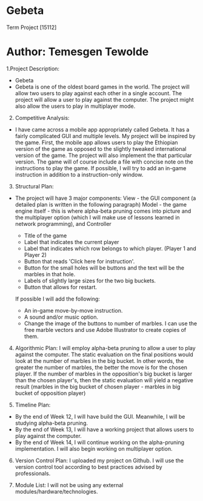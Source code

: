 # Gebeta
Term Project [15112]

# Author: Temesgen Tewolde

1.Project Description:
* Gebeta
* Gebeta is one of the oldest board games in the world.
    The project will allow two users to play against each other in a single account.
    The project will allow a user to play against the computer.
    The project might also allow the users to play in multiplayer mode.

2. Competitive Analysis:
* I have came across a mobile app appropriately called Gebeta.
    It has a fairly complicated GUI and multiple levels.
    My project will be inspired by the game. First, the mobile app allows
    users to play the Ethiopian version of the game as opposed to the
    slightly tweaked international version of the game. The project will
    also implement the that particular version. The game will of course
    include a file with concise note on the instructions to play the game.
    If possible, I will try to add an in-game instruction in addition to a
    instruction-only window.

3. Structural Plan:
* The project will have 3 major components:
    View  - the GUI component (a detailed plan is written in the following paragraph)
    Model - the game engine itself
          - this is where alpha-beta pruning comes into picture and the multiplayer option
          (which I will make use of lessons learned in network programming), and
    Controller

    - Title of the game
    - Label that indicates the current player
    - Label that indicates which row belongs to which player. (Player 1 and Player 2)
    - Button that reads 'Click here for instruction'.
    - Button for the small holes will be buttons and the text will be the marbles in that hole.
    - Labels of slightly large sizes for the two big buckets.
    - Button that allows for restart.

    If possible I will add the following:
    - An in-game move-by-move instruction.
    - A sound and/or music option.
    - Change the image of the buttons to number of marbles. I can use the free marble vectors and
        use Adobe Illustrator to create copies of them.


4. Algorithmic Plan:
    I will employ alpha-beta pruning to allow a user to play against the computer.
    The static evaluation on the final positions would look at the number of marbles in the big bucket.
    In other words, the greater the number of marbles, the better the move is for the chosen player.
    If the number of marbles in the opposition's big bucket is larger than the chosen player's, then the
    static evaluation will yield a negative result (marbles in the big bucket of chosen player - marbles in big bucket of opposition player)

5. Timeline Plan:
* By the end of Week 12, I will have build the GUI. Meanwhile, I will be studying alpha-beta pruning.
* By the end of Week 13, I will have a working project that allows users to play against the computer.
* By the end of Week 14, I will continue working on the alpha-pruning implementation.
                         I will also begin working on multiplayer option.

6. Version Control Plan: I uploaded my project on Github. I will use the version control
                            tool according to best practices advised by professionals.

7. Module List: I will not be using any external modules/hardware/technologies.

